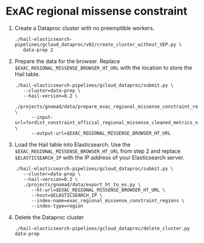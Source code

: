# ExAC regional missense constraint

1. Create a Dataproc cluster with no preemptible workers.
   ```shell
   ./hail-elasticsearch-pipelines/gcloud_dataproc/v02/create_cluster_without_VEP.py \
      data-prep 2
   ```

2. Prepare the data for the browser. Replace `$EXAC_REGIONAL_MISSENSE_BROWSER_HT_URL` with the
   location to store the Hail table.
   ```shell
   ./hail-elasticsearch-pipelines/gcloud_dataproc/submit.py \
      --cluster=data-prep \
      --hail-version=0.2 \
      ./projects/gnomad/data/prepare_exac_regional_missense_constraint_regions_for_browser.py \
         --input-url=fordist_constraint_official_regional_missense_cleaned_metrics_nosynoutliers.txt \
         --output-url=$EXAC_REGIONAL_MISSENSE_BROWSER_HT_URL
   ```

3. Load the Hail table into Elasticsearch. Use the `$EXAC_REGIONAL_MISSENSE_BROWSER_HT_URL` from step 2
   and replace `$ELASTICSEARCH_IP` with the IP address of your Elasticsearch server.
   ```shell
   ./hail-elasticsearch-pipelines/gcloud_dataproc/submit.py \
      --cluster=data-prep \
      --hail-version=0.2 \
      ./projects/gnomad/data/export_ht_to_es.py \
         --ht-url=$EXAC_REGIONAL_MISSENSE_BROWSER_HT_URL \
         --host=$ELASTICSEARCH_IP \
         --index-name=exac_regional_missense_constraint_regions \
         --index-type=region
   ```

4. Delete the Dataproc cluster
   ```shell
   ./hail-elasticsearch-pipelines/gcloud_dataproc/delete_cluster.py data-prep
   ```
